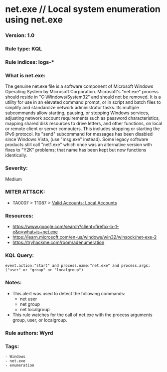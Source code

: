 # net.exe // Local system enumeration using net.exe

### Version: 1.0

### Rule type: KQL

### Rule indices: logs-*

### What is net.exe:
The genuine net.exe file is a software component of Microsoft Windows Operating System by Microsoft Corporation.
Microsoft's "net.exe" process should reside in "C:\Windows\System32" and should not be removed. It is a utility for use in an elevated command prompt, or in script and batch files to simplify and standardize network administrator tasks. Its multiple subcommands allow starting, pausing, or stopping Windows services, adjusting network account requirements such as password characteristics, mapping shared disk resources to drive letters, and other functions, on local or remote client or server computers. This includes stopping or starting the IPv6 protocol. Its "send" subcommand for messages has been disabled since Windows Vista, (use "msg.exe" instead). Some legacy software products still call "net1.exe" which once was an alternative version with fixes to "Y2K" problems; that name has been kept but now functions identically.

### Severity:
Medium

### MITER ATT&CK:
- TA0007 > T1087 > [Valid Accounts: Local Accounts](https://attack.mitre.org/techniques/T1078/001/)

### Resources:
- https://www.google.com/search?client=firefox-b-1-e&q=what+is+net.exe
- https://learn.microsoft.com/en-us/windows/win32/winsock/net-exe-2
- https://tryhackme.com/room/adenumeration

### KQL Query:
```
event.action:"start" and process.name:"net.exe" and process.args:("user" or "group" or "localgroup")
```

### Notes:
- This alert was used to detect the following commands:
    - net user
    - net group
    - net localgroup
- This rule watches for the call of net.exe with the process arguments group, user, or localgroup.

### Rule authors: Wyrd

### Tags:
    - Windows
    - net.exe
    - enumeration
